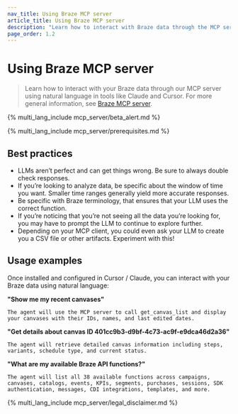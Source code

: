 ```yaml
---
nav_title: Using Braze MCP server
article_title: Using Braze MCP server
description: "Learn how to interact with Braze data through the MCP server using natural language in tools like Claude and Cursor, plus recommended best practices."
page_order: 1.2
---
```


# Using Braze MCP server

> Learn how to interact with your Braze data through our MCP server using natural language in tools like Claude and Cursor. For more general information, see [Braze MCP server]({{site.baseurl}}/developer_guide/mcp_server/).

{% multi_lang_include mcp_server/beta_alert.md %}

{% multi_lang_include mcp_server/prerequisites.md %}

## Best practices

- LLMs aren’t perfect and can get things wrong. Be sure to always double check responses.
- If you’re looking to analyze data, be specific about the window of time you want. Smaller time ranges generally yield more accurate responses.
- Be specific with Braze terminology, that ensures that your LLM uses the correct function.
- If you’re noticing that you’re not seeing all the data you’re looking for, you may have to prompt the LLM to continue to explore further.
- Depending on your MCP client, you could even ask your LLM to create you a CSV file or other artifacts. Experiment with this!

## Usage examples

Once installed and configured in Cursor / Claude, you can interact with your Braze data using natural language:

**"Show me my recent canvases"**

```
The agent will use the MCP server to call get_canvas_list and display your canvases with their IDs, names, and last edited dates.
```

**"Get details about canvas ID 401cc9b3-d9bf-4c73-ac9f-e9dca46d2a36"**

```
The agent will retrieve detailed canvas information including steps, variants, schedule type, and current status.
```

**"What are my available Braze API functions?"**

```
The agent will list all 38 available functions across campaigns, canvases, catalogs, events, KPIs, segments, purchases, sessions, SDK authentication, messages, CDI integrations, templates, and more.
```

{% multi_lang_include mcp_server/legal_disclaimer.md %}
